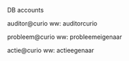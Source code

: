 DB accounts

auditor@curio
ww: auditorcurio

probleem@curio
ww: probleemeigenaar

actie@curio
ww: actieegenaar